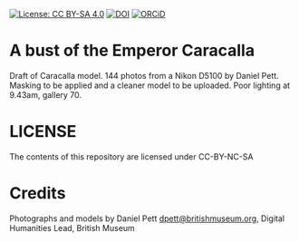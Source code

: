 [![License: CC BY-SA 4.0](https://img.shields.io/badge/License-CC%20BY--SA%204.0-lightgrey.svg)](http://creativecommons.org/licenses/by-sa/4.0/) 
[![DOI](https://zenodo.org/badge/82828282.svg)](https://zenodo.org/badge/latestdoi/82828282)
[![ORCiD](https://img.shields.io/badge/ORCiD-0000--0002--0246--2335-green.svg)](http://orcid.org/0000-0002-0246-2335)

# A bust of the Emperor Caracalla

Draft of Caracalla model. 144 photos from a Nikon D5100 by Daniel Pett. Masking to be applied and a cleaner model to be uploaded. Poor lighting at 9.43am, gallery 70.

# LICENSE
The contents of this repository are licensed under CC-BY-NC-SA

# Credits
Photographs and models by Daniel Pett <dpett@britishmuseum.org>, Digital Humanities Lead, British Museum
